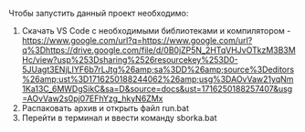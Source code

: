 Чтобы запустить данный проект необходимо:
1. Скачать VS Code с необходимыми библиотеками и компилятором - https://www.google.com/url?q=https://www.google.com/url?q%3Dhttps://drive.google.com/file/d/0B0jZP5N_2HTqVHJvOTkzM3B3MHc/view?usp%253Dsharing%2526resourcekey%253D0-5JUagt3ENjLIYF6b7rLJtg%26amp;sa%3DD%26amp;source%3Deditors%26amp;ust%3D1716250188244062%26amp;usg%3DAOvVaw21yqNm1Ka13C_6MWDgSikC&sa=D&source=docs&ust=1716250188257407&usg=AOvVaw2s0pj07EFhYzg_hkyN6ZMx
2. Распаковать архив и открыть файл run.bat
3. Перейти в терминал и ввести команду
   sborka.bat
   
